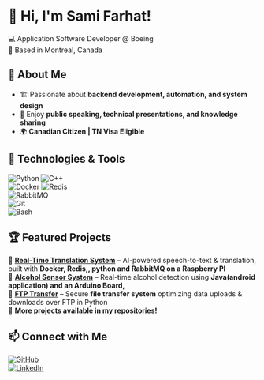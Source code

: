 # 👋 Hi, I'm Sami Farhat!
💻 Application Software Developer @ Boeing  
📍 Based in Montreal, Canada  

## 🚀 About Me  
- 🏗 Passionate about **backend development, automation, and system design**  
- 🎤 Enjoy **public speaking, technical presentations, and knowledge sharing**  
- 🌍 **Canadian Citizen | TN Visa Eligible**  

## 🔨 Technologies & Tools  
![Python](https://img.shields.io/badge/Python-3776AB?style=for-the-badge&logo=python&logoColor=white) 
![C++](https://img.shields.io/badge/C%2B%2B-00599C?style=for-the-badge&logo=c%2B%2B&logoColor=white)  
![Docker](https://img.shields.io/badge/Docker-2496ED?style=for-the-badge&logo=docker&logoColor=white) 
![Redis](https://img.shields.io/badge/Redis-DC382D?style=for-the-badge&logo=redis&logoColor=white)  
![RabbitMQ](https://img.shields.io/badge/RabbitMQ-FF6600?style=for-the-badge&logo=rabbitmq&logoColor=white)  
![Git](https://img.shields.io/badge/Git-F05032?style=for-the-badge&logo=git&logoColor=white)  
![Bash](https://img.shields.io/badge/Bash-121011?style=for-the-badge&logo=gnu-bash&logoColor=white)  

## 🏆 Featured Projects  
🔹 **[Real-Time Translation System](https://github.com/SFarhatComp/Real-Time-Translation-Device)** – AI-powered speech-to-text & translation, built with **Docker, Redis,, python and RabbitMQ on a Raspberry PI**   
🔹 **[Alcohol Sensor System](https://github.com/SFarhatComp/AlcoholSensor)** – Real-time alcohol detection using **Java(android application) and an Arduino Board,**  
🔹 **[FTP Transfer](https://github.com/SFarhatComp/FTP-Protocol-Project)** – Secure **file transfer system** optimizing data uploads & downloads over FTP in Python  
🔹 **More projects available in my repositories!**  

## 📫 Connect with Me  
[![GitHub](https://img.shields.io/badge/GitHub-181717?style=for-the-badge&logo=github&logoColor=white)](https://github.com/SFarhatComp)  
[![LinkedIn](https://img.shields.io/badge/LinkedIn-0A66C2?style=for-the-badge&logo=linkedin&logoColor=white)]([https://linkedin.com/in/SFarhatComp](https://www.linkedin.com/in/samifarhat00/))  
